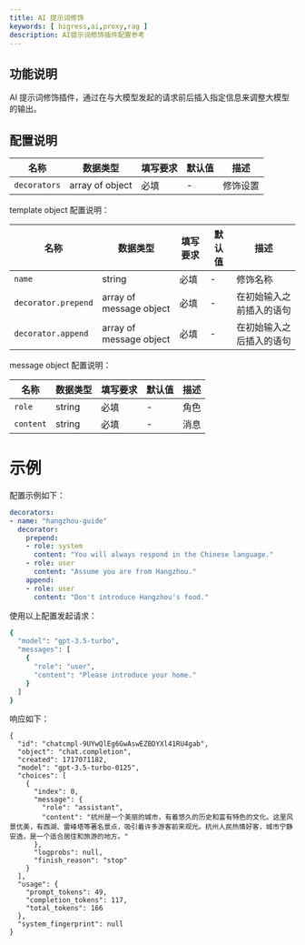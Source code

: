 ```yaml
---
title: AI 提示词修饰
keywords: [ higress,ai,proxy,rag ]
description: AI提示词修饰插件配置参考
---
```


## 功能说明

AI 提示词修饰插件，通过在与大模型发起的请求前后插入指定信息来调整大模型的输出。

## 配置说明

| 名称 | 数据类型 | 填写要求 | 默认值 | 描述 |
|----------------|-----------------|------|-----|----------------------------------|
| `decorators` | array of object | 必填 | - | 修饰设置 |

template object 配置说明：

| 名称 | 数据类型 | 填写要求 | 默认值 | 描述 |
|----------------|-----------------|------|-----|----------------------------------|
| `name` | string | 必填 | - | 修饰名称 |
| `decorator.prepend` | array of message object | 必填 | - | 在初始输入之前插入的语句 |
| `decorator.append` | array of message object | 必填 | - | 在初始输入之后插入的语句 |

message object 配置说明：

| 名称 | 数据类型 | 填写要求 | 默认值 | 描述 |
|----------------|-----------------|------|-----|----------------------------------|
| `role` | string | 必填 | - | 角色 |
| `content` | string | 必填 | - | 消息 |

# 示例

配置示例如下：

```yaml
decorators:
- name: "hangzhou-guide"
  decorator:
    prepend:
    - role: system
      content: "You will always respond in the Chinese language."
    - role: user
      content: "Assume you are from Hangzhou."
    append:
    - role: user
      content: "Don't introduce Hangzhou's food."
```

使用以上配置发起请求：

```bash
{
  "model": "gpt-3.5-turbo",
  "messages": [
    {
      "role": "user",
      "content": "Please introduce your home."
    }
  ]
}
```

响应如下：

```
{
  "id": "chatcmpl-9UYwQlEg6GwAswEZBDYXl41RU4gab",
  "object": "chat.completion",
  "created": 1717071182,
  "model": "gpt-3.5-turbo-0125",
  "choices": [
    {
      "index": 0,
      "message": {
        "role": "assistant",
        "content": "杭州是一个美丽的城市，有着悠久的历史和富有特色的文化。这里风景优美，有西湖、雷峰塔等著名景点，吸引着许多游客前来观光。杭州人民热情好客，城市宁静安逸，是一个适合居住和旅游的地方。"
      },
      "logprobs": null,
      "finish_reason": "stop"
    }
  ],
  "usage": {
    "prompt_tokens": 49,
    "completion_tokens": 117,
    "total_tokens": 166
  },
  "system_fingerprint": null
}
```
